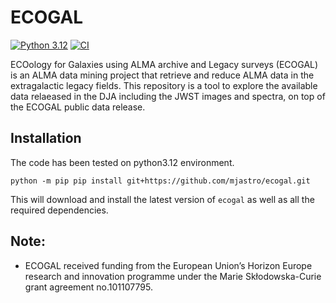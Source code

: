 # ECOGAL
[![Python 3.12](https://img.shields.io/badge/python-3.12-blue)](https://www.python.org/downloads/release/python-31211/)
[![CI](https://github.com/mjastro/ecogal/actions/workflows/python-package.yml/badge.svg)](https://github.com/mjastro/ecogal/actions/workflows/python-package.yml)

ECOology for Galaxies using ALMA archive and Legacy surveys (ECOGAL) is an ALMA data mining project that retrieve and reduce ALMA data in the extragalactic legacy fields. This repository is a tool to explore the available data relaeased in the DJA including the JWST images and spectra, on top of the ECOGAL public data release.

## Installation
The code has been tested on python3.12 environment.
```
python -m pip pip install git+https://github.com/mjastro/ecogal.git
```
This will download and install the latest version of `ecogal` as well as all the required dependencies.
 
## Note:  
* ECOGAL received funding from the European Union’s Horizon Europe research and innovation programme under the Marie Skłodowska-Curie grant agreement no.101107795.

